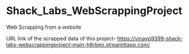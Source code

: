 # Shack_Labs_WebScrappingProject
Web Scrapping from a website

URL link of the scrapped data of this project-
https://vinayp9399-shack-labs-webscrappingproject-main-h6rbeo.streamlitapp.com/
